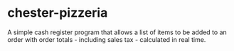 # chester-pizzeria
A simple cash register program that allows a list of items to be added to an order with order totals - including sales tax - calculated in real time.
